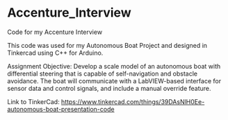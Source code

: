# Accenture_Interview
Code for my Accenture Interview

This code was used for my Autonomous Boat Project and designed in Tinkercad using C++ for Arduino.

Assignment Objective:
Develop a scale model of an autonomous boat with differential steering that is capable of self-navigation and obstacle avoidance. The boat will communicate with a LabVIEW-based interface for sensor data and control signals, and include a manual override feature.

Link to TinkerCad: https://www.tinkercad.com/things/39DAsNlH0Ee-autonomous-boat-presentation-code
